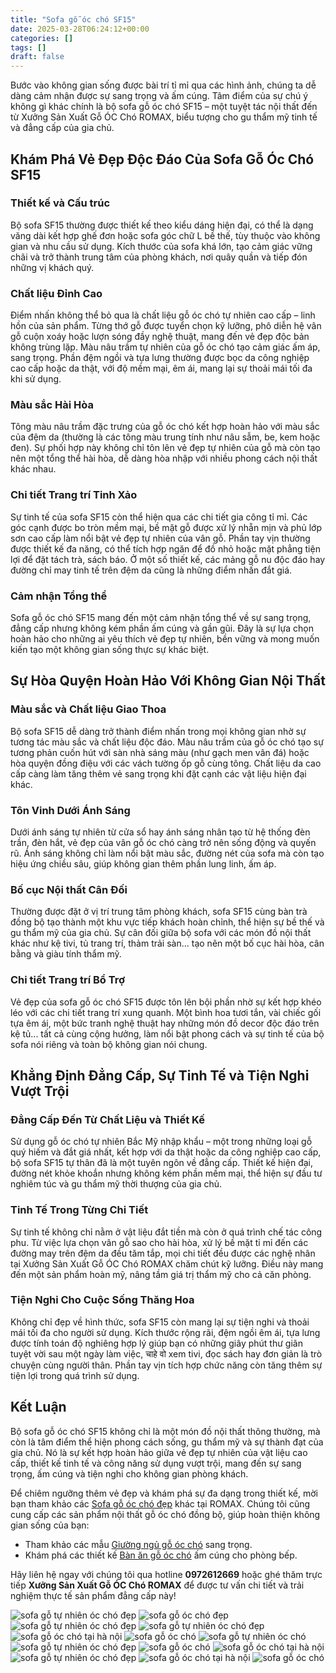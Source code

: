 ```yaml
---
title: "Sofa gỗ óc chó SF15"
date: 2025-03-28T06:24:12+00:00
categories: []
tags: []
draft: false
---
```

Bước vào không gian sống được bài trí tỉ mỉ qua các hình ảnh, chúng ta dễ dàng cảm nhận được sự sang trọng và ấm cúng. Tâm điểm của sự chú ý không gì khác chính là bộ sofa gỗ óc chó SF15 – một tuyệt tác nội thất đến từ Xưởng Sản Xuất Gỗ ÓC Chó ROMAX, biểu tượng cho gu thẩm mỹ tinh tế và đẳng cấp của gia chủ.

## Khám Phá Vẻ Đẹp Độc Đáo Của Sofa Gỗ Óc Chó SF15

### Thiết kế và Cấu trúc

Bộ sofa SF15 thường được thiết kế theo kiểu dáng hiện đại, có thể là dạng văng dài kết hợp ghế đơn hoặc sofa góc chữ L bề thế, tùy thuộc vào không gian và nhu cầu sử dụng. Kích thước của sofa khá lớn, tạo cảm giác vững chãi và trở thành trung tâm của phòng khách, nơi quây quần và tiếp đón những vị khách quý.

### Chất liệu Đỉnh Cao

Điểm nhấn không thể bỏ qua là chất liệu gỗ óc chó tự nhiên cao cấp – linh hồn của sản phẩm. Từng thớ gỗ được tuyển chọn kỹ lưỡng, phô diễn hệ vân gỗ cuộn xoáy hoặc lượn sóng đầy nghệ thuật, mang đến vẻ đẹp độc bản không trùng lặp. Màu nâu trầm tự nhiên của gỗ óc chó tạo cảm giác ấm áp, sang trọng. Phần đệm ngồi và tựa lưng thường được bọc da công nghiệp cao cấp hoặc da thật, với độ mềm mại, êm ái, mang lại sự thoải mái tối đa khi sử dụng.

### Màu sắc Hài Hòa

Tông màu nâu trầm đặc trưng của gỗ óc chó kết hợp hoàn hảo với màu sắc của đệm da (thường là các tông màu trung tính như nâu sẫm, be, kem hoặc đen). Sự phối hợp này không chỉ tôn lên vẻ đẹp tự nhiên của gỗ mà còn tạo nên một tổng thể hài hòa, dễ dàng hòa nhập với nhiều phong cách nội thất khác nhau.

### Chi tiết Trang trí Tinh Xảo

Sự tinh tế của sofa SF15 còn thể hiện qua các chi tiết gia công tỉ mỉ. Các góc cạnh được bo tròn mềm mại, bề mặt gỗ được xử lý nhẵn mịn và phủ lớp sơn cao cấp làm nổi bật vẻ đẹp tự nhiên của vân gỗ. Phần tay vịn thường được thiết kế đa năng, có thể tích hợp ngăn để đồ nhỏ hoặc mặt phẳng tiện lợi để đặt tách trà, sách báo. Ở một số thiết kế, các mảng gỗ nu độc đáo hay đường chỉ may tinh tế trên đệm da cũng là những điểm nhấn đắt giá.

### Cảm nhận Tổng thể

Sofa gỗ óc chó SF15 mang đến một cảm nhận tổng thể về sự sang trọng, đẳng cấp nhưng không kém phần ấm cúng và gần gũi. Đây là sự lựa chọn hoàn hảo cho những ai yêu thích vẻ đẹp tự nhiên, bền vững và mong muốn kiến tạo một không gian sống thực sự khác biệt.

## Sự Hòa Quyện Hoàn Hảo Với Không Gian Nội Thất

### Màu sắc và Chất liệu Giao Thoa

Bộ sofa SF15 dễ dàng trở thành điểm nhấn trong mọi không gian nhờ sự tương tác màu sắc và chất liệu độc đáo. Màu nâu trầm của gỗ óc chó tạo sự tương phản cuốn hút với sàn nhà sáng màu (như gạch men vân đá) hoặc hòa quyện đồng điệu với các vách tường ốp gỗ cùng tông. Chất liệu da cao cấp càng làm tăng thêm vẻ sang trọng khi đặt cạnh các vật liệu hiện đại khác.

### Tôn Vinh Dưới Ánh Sáng

Dưới ánh sáng tự nhiên từ cửa sổ hay ánh sáng nhân tạo từ hệ thống đèn trần, đèn hắt, vẻ đẹp của vân gỗ óc chó càng trở nên sống động và quyến rũ. Ánh sáng không chỉ làm nổi bật màu sắc, đường nét của sofa mà còn tạo hiệu ứng chiều sâu, giúp không gian thêm phần lung linh, ấm áp.

### Bố cục Nội thất Cân Đối

Thường được đặt ở vị trí trung tâm phòng khách, sofa SF15 cùng bàn trà đồng bộ tạo thành một khu vực tiếp khách hoàn chỉnh, thể hiện sự bề thế và gu thẩm mỹ của gia chủ. Sự cân đối giữa bộ sofa với các món đồ nội thất khác như kệ tivi, tủ trang trí, thảm trải sàn... tạo nên một bố cục hài hòa, cân bằng và giàu tính thẩm mỹ.

### Chi tiết Trang trí Bổ Trợ

Vẻ đẹp của sofa gỗ óc chó SF15 được tôn lên bội phần nhờ sự kết hợp khéo léo với các chi tiết trang trí xung quanh. Một bình hoa tươi tắn, vài chiếc gối tựa êm ái, một bức tranh nghệ thuật hay những món đồ decor độc đáo trên kệ tủ... tất cả cùng cộng hưởng, làm nổi bật phong cách và sự tinh tế của bộ sofa nói riêng và toàn bộ không gian nói chung.

## Khẳng Định Đẳng Cấp, Sự Tinh Tế và Tiện Nghi Vượt Trội

### Đẳng Cấp Đến Từ Chất Liệu và Thiết Kế

Sử dụng gỗ óc chó tự nhiên Bắc Mỹ nhập khẩu – một trong những loại gỗ quý hiếm và đắt giá nhất, kết hợp với da thật hoặc da công nghiệp cao cấp, bộ sofa SF15 tự thân đã là một tuyên ngôn về đẳng cấp. Thiết kế hiện đại, đường nét khỏe khoắn nhưng không kém phần mềm mại, thể hiện sự đầu tư nghiêm túc và gu thẩm mỹ thời thượng của gia chủ.

### Tinh Tế Trong Từng Chi Tiết

Sự tinh tế không chỉ nằm ở vật liệu đắt tiền mà còn ở quá trình chế tác công phu. Từ việc lựa chọn vân gỗ sao cho hài hòa, xử lý bề mặt tỉ mỉ đến các đường may trên đệm da đều tăm tắp, mọi chi tiết đều được các nghệ nhân tại Xưởng Sản Xuất Gỗ ÓC Chó ROMAX chăm chút kỹ lưỡng. Điều này mang đến một sản phẩm hoàn mỹ, nâng tầm giá trị thẩm mỹ cho cả căn phòng.

### Tiện Nghi Cho Cuộc Sống Thăng Hoa

Không chỉ đẹp về hình thức, sofa SF15 còn mang lại sự tiện nghi và thoải mái tối đa cho người sử dụng. Kích thước rộng rãi, đệm ngồi êm ái, tựa lưng được tính toán độ nghiêng hợp lý giúp bạn có những giây phút thư giãn tuyệt vời sau một ngày làm việc, चाहे वो xem tivi, đọc sách hay đơn giản là trò chuyện cùng người thân. Phần tay vịn tích hợp chức năng còn tăng thêm sự tiện lợi trong quá trình sử dụng.

## Kết Luận

Bộ sofa gỗ óc chó SF15 không chỉ là một món đồ nội thất thông thường, mà còn là tâm điểm thể hiện phong cách sống, gu thẩm mỹ và sự thành đạt của gia chủ. Nó là sự kết hợp hoàn hảo giữa vẻ đẹp tự nhiên của vật liệu cao cấp, thiết kế tinh tế và công năng sử dụng vượt trội, mang đến sự sang trọng, ấm cúng và tiện nghi cho không gian phòng khách.

Để chiêm ngưỡng thêm vẻ đẹp và khám phá sự đa dạng trong thiết kế, mời bạn tham khảo các [Sofa gỗ óc chó đẹp](https://romax.vn/danh-muc/phong-khach/sofa-go-oc-cho/) khác tại ROMAX. Chúng tôi cũng cung cấp các sản phẩm nội thất gỗ óc chó đồng bộ, giúp hoàn thiện không gian sống của bạn:

* Tham khảo các mẫu [Giường ngủ gỗ óc chó](https://romax.vn/danh-muc/phong-ngu/giuong-go-oc-cho/) sang trọng.
* Khám phá các thiết kế [Bàn ăn gỗ óc chó](https://romax.vn/danh-muc/phong-bep/ban-an-go-oc-cho/) ấm cúng cho phòng bếp.

Hãy liên hệ ngay với chúng tôi qua hotline **0972612669** hoặc ghé thăm trực tiếp **Xưởng Sản Xuất Gỗ ÓC Chó ROMAX** để được tư vấn chi tiết và trải nghiệm thực tế sản phẩm đẳng cấp này!

![sofa gỗ tự nhiên óc chó đẹp](/img/sofa/sf15/sofa-go-oc-cho-sf15-1.webp)
![sofa gỗ óc chó đẹp](/img/sofa/sf15/sofa-go-oc-cho-sf15-10.webp)
![sofa gỗ tự nhiên óc chó đẹp](/img/sofa/sf15/sofa-go-oc-cho-sf15-11.webp)
![sofa gỗ tự nhiên óc chó đẹp](/img/sofa/sf15/sofa-go-oc-cho-sf15-12.webp)
![sofa gỗ óc chó tại hà nội](/img/sofa/sf15/sofa-go-oc-cho-sf15-13.webp)
![sofa gỗ óc chó](/img/sofa/sf15/sofa-go-oc-cho-sf15-2.webp)
![sofa gỗ tự nhiên óc chó](/img/sofa/sf15/sofa-go-oc-cho-sf15-3.webp)
![sofa gỗ tự nhiên óc chó đẹp](/img/sofa/sf15/sofa-go-oc-cho-sf15-4.webp)
![sofa gỗ óc chó](/img/sofa/sf15/sofa-go-oc-cho-sf15-5.webp)
![sofa gỗ óc chó tại hà nội](/img/sofa/sf15/sofa-go-oc-cho-sf15-6.webp)
![sofa gỗ tự nhiên óc chó đẹp](/img/sofa/sf15/sofa-go-oc-cho-sf15-7.webp)
![sofa gỗ óc chó tại hà nội](/img/sofa/sf15/sofa-go-oc-cho-sf15-8.webp)
![sofa gỗ óc chó](/img/sofa/sf15/sofa-go-oc-cho-sf15-9.webp)